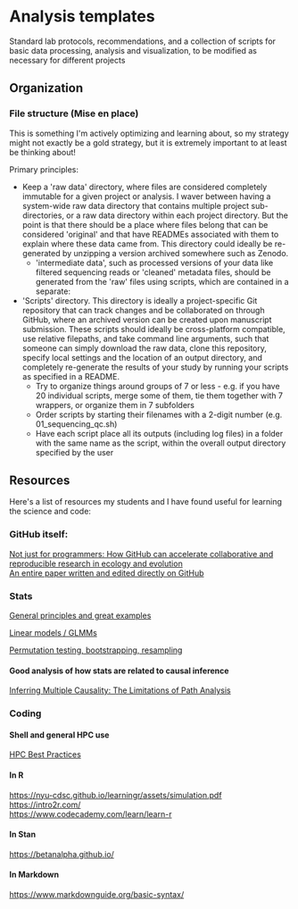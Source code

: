 # Analysis templates
Standard lab protocols, recommendations, and a collection of scripts for basic data processing, analysis and visualization, to be modified as necessary for different projects

## Organization

### File structure (Mise en place)

This is something I'm actively optimizing and learning about, so my strategy might not exactly be a gold strategy, but it is extremely important to at least be thinking about!

Primary principles:

* Keep a 'raw data' directory, where files are considered completely immutable for a given project or analysis. I waver between having a system-wide raw data directory that contains multiple project sub-directories, or a raw data directory within each project directory. But the point is that there should be a place where files belong that can be considered 'original' and that have READMEs associated with them to explain where these data came from. This directory could ideally be re-generated by unzipping a version archived somewhere such as Zenodo.
    - 'intermediate data', such as processed versions of your data like filtered sequencing reads or 'cleaned' metadata files, should be generated from the 'raw' files using scripts, which are contained in a separate:
* 'Scripts' directory. This directory is ideally a project-specific Git repository that can track changes and be collaborated on through GitHub, where an archived version can be created upon manuscript submission. These scripts should ideally be cross-platform compatible, use relative filepaths, and take command line arguments, such that someone can simply download the raw data, clone this repository, specify local settings and the location of an output directory, and completely re-generate the results of your study by running your scripts as specified in a README.
    - Try to organize things around groups of 7 or less - e.g. if you have 20 individual scripts, merge some of them, tie them together with 7 wrappers, or organize them in 7 subfolders 
    - Order scripts by starting their filenames with a 2-digit number (e.g. 01_sequencing_qc.sh)
    - Have each script place all its outputs (including log files) in a folder with the same name as the script, within the overall output directory specified by the user

## Resources

Here's a list of resources my students and I have found useful for learning the science and code:

### GitHub itself:

[Not just for programmers: How GitHub can accelerate collaborative and reproducible research in ecology and evolution](https://osf.io/preprints/metaarxiv/x3p2q/)
<br>
[An entire paper written and edited directly on GitHub](https://github.com/ERC-Subsilience/Axlor_paleoclimatic_data/blob/main/generate_article/rmarkdown/Pederzani_Axlor_Main_Text.Rmd)

### Stats

[General principles and great examples](https://betanalpha.github.io/)

[Linear models / GLMMs](https://trialsjournal.biomedcentral.com/articles/10.1186/s13063-022-06097-z)

[Permutation testing, bootstrapping, resampling](https://stats.stackexchange.com/a/140590)

#### Good analysis of how stats are related to causal inference

[Inferring Multiple Causality: The Limitations of Path Analysis](https://www.jstor.org/stable/pdf/2389934.pdf?refreqid=excelsior%3A510214cf80f9fb879aaee87301ea1e5d&ab_segments=&origin=&initiator=&acceptTC=1)

### Coding

#### Shell and general HPC use

[HPC Best Practices](https://arxiv.org/abs/2101.06737)

#### In R

https://nyu-cdsc.github.io/learningr/assets/simulation.pdf  
https://intro2r.com/  
https://www.codecademy.com/learn/learn-r  

#### In Stan

https://betanalpha.github.io/  

#### In Markdown

https://www.markdownguide.org/basic-syntax/  
